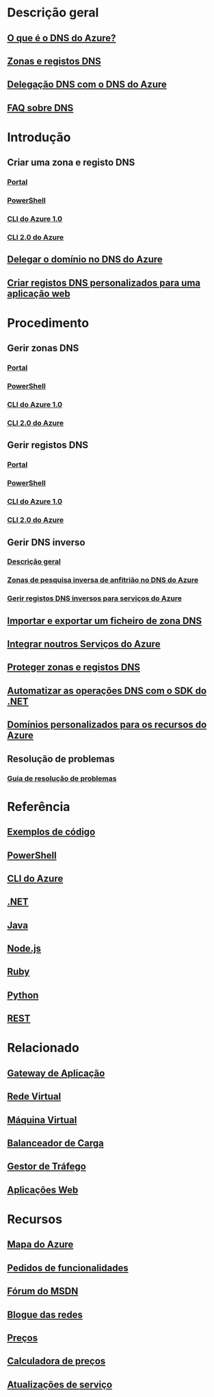 # Descrição geral

## [O que é o DNS do Azure?](dns-overview.md)
## [Zonas e registos DNS](dns-zones-records.md)
## [Delegação DNS com o DNS do Azure](dns-domain-delegation.md)
## [FAQ sobre DNS](dns-faq.md)

# Introdução

## Criar uma zona e registo DNS
### [Portal](dns-getstarted-portal.md)
### [PowerShell](dns-getstarted-powershell.md)
### [CLI do Azure 1.0](dns-getstarted-cli-nodejs.md)
### [CLI 2.0 do Azure](dns-getstarted-cli.md)

## [Delegar o domínio no DNS do Azure](dns-delegate-domain-azure-dns.md)
## [Criar registos DNS personalizados para uma aplicação web](dns-web-sites-custom-domain.md)

# Procedimento

## Gerir zonas DNS
### [Portal](dns-operations-dnszones-portal.md)
### [PowerShell](dns-operations-dnszones.md)
### [CLI do Azure 1.0](dns-operations-dnszones-cli-nodejs.md)
### [CLI 2.0 do Azure](dns-operations-dnszones-cli.md)

## Gerir registos DNS
### [Portal](dns-operations-recordsets-portal.md)
### [PowerShell](dns-operations-recordsets.md)
### [CLI do Azure 1.0](dns-operations-recordsets-cli-nodejs.md)
### [CLI 2.0 do Azure](dns-operations-recordsets-cli.md)

## Gerir DNS inverso
### [Descrição geral](dns-reverse-dns-overview.md)
### [Zonas de pesquisa inversa de anfitrião no DNS do Azure](dns-reverse-dns-hosting.md)
### [Gerir registos DNS inversos para serviços do Azure](dns-reverse-dns-for-azure-services.md)

## [Importar e exportar um ficheiro de zona DNS](dns-import-export.md)
## [Integrar noutros Serviços do Azure](dns-for-azure-services.md)
## [Proteger zonas e registos DNS](dns-protect-zones-recordsets.md)
## [Automatizar as operações DNS com o SDK do .NET](dns-sdk.md)

## [Domínios personalizados para os recursos do Azure](dns-custom-domain.md)
## Resolução de problemas
### [Guia de resolução de problemas](dns-troubleshoot.md)

# Referência
## [Exemplos de código](https://azure.microsoft.com/en-us/resources/samples/?service=dns)
## [PowerShell](/powershell/module/azurerm.dns)
## [CLI do Azure](/cli/azure/network/dns)
## [.NET](/dotnet/api/microsoft.azure.management.dns.models)
## [Java](/java/api/com.microsoft.azure.management.dns)
## [Node.js](http://azure.github.io/azure-sdk-for-node/azure-arm-dns/latest/)
## [Ruby](http://www.rubydoc.info/gems/azure_mgmt_dns/0.8.0)
## [Python](http://azure-sdk-for-python.readthedocs.io/en/latest/sample_azure-mgmt-dns.html)
## [REST](/rest/api/dns/)

# Relacionado
## [Gateway de Aplicação](/azure/application-gateway/)
## [Rede Virtual](/azure/virtual-network/)
## [Máquina Virtual](/azure/virtual-machines/)
## [Balanceador de Carga](/azure/load-balancer/)
## [Gestor de Tráfego](/azure/traffic-manager/)
## [Aplicações Web](/azure/app-service-web/)

# Recursos
## [Mapa do Azure](https://azure.microsoft.com/roadmap/?category=networking)
## [Pedidos de funcionalidades](https://feedback.azure.com/forums/217313-networking/category/77466-domain-name-service-dns-traffic-manager)
## [Fórum do MSDN](https://social.msdn.microsoft.com/Forums/en-US/home?forum=WAVirtualMachinesVirtualNetwork)
## [Blogue das redes](http://azure.microsoft.com/blog/topics/networking)
## [Preços](https://azure.microsoft.com/pricing/details/dns/)
## [Calculadora de preços](https://azure.microsoft.com/pricing/calculator/)
## [Atualizações de serviço](https://azure.microsoft.com/updates/?product=dns)
